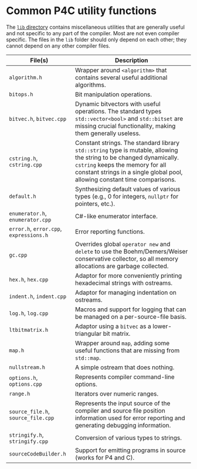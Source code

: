 <!-- 
Documentation Inclusion:
This README is integrated as a subsection of the "Getting Started" page in the P4 compiler documentation.

Refer to the specific section here: [Getting Started - Subsection](https://p4lang.github.io/p4c/getting_started.html#common-p4c-utility-functions)
-->
# Common P4C utility functions

The [`lib` directory](https://github.com/p4lang/p4c/tree/main/lib) contains miscellaneous utilities that are generally useful
and not specific to any part of the compiler.  Most are not even compiler
specific.  The files in the `lib` folder should only depend on each other; they
cannot depend on any other compiler files.

| File(s)                      | Description |
|------------------------------|-------------|
| `algorithm.h`                | Wrapper around `<algorithm>` that contains several useful additional algorithms. |
| `bitops.h`                   | Bit manipulation operations. |
| `bitvec.h`, `bitvec.cpp`     | Dynamic bitvectors with useful operations. The standard types `std::vector<bool>` and `std::bitset` are missing crucial functionality, making them generally useless. |
| `cstring.h`, `cstring.cpp`   | Constant strings. The standard library `std::string` type is mutable, allowing the string to be changed dynamically. `cstring` keeps the memory for all constant strings in a single global pool, allowing constant time comparisons. |
| `default.h`                  | Synthesizing default values of various types (e.g., 0 for integers, `nullptr` for pointers, etc.). |
| `enumerator.h`, `enumerator.cpp` | C#-like enumerator interface. |
| `error.h`, `error.cpp`, `expressions.h` | Error reporting functions. |
| `gc.cpp`                     | Overrides global `operator new` and `delete` to use the Boehm/Demers/Weiser conservative collector, so all memory allocations are garbage collected. |
| `hex.h`, `hex.cpp`           | Adaptor for more conveniently printing hexadecimal strings with ostreams. |
| `indent.h`, `indent.cpp`     | Adaptor for managing indentation on ostreams. |
| `log.h`, `log.cpp`           | Macros and support for logging that can be managed on a per-source-file basis. |
| `ltbitmatrix.h`              | Adaptor using a `bitvec` as a lower-triangular bit matrix. |
| `map.h`                      | Wrapper around `map`, adding some useful functions that are missing from `std::map`. |
| `nullstream.h`               | A simple ostream that does nothing. |
| `options.h`, `options.cpp`   | Represents compiler command-line options. |
| `range.h`                    | Iterators over numeric ranges. |
| `source_file.h`, `source_file.cpp` | Represents the input source of the compiler and source file position information used for error reporting and generating debugging information. |
| `stringify.h`, `stringify.cpp` | Conversion of various types to strings.  |
| `sourceCodeBuilder.h`      | Support for emitting programs in source (works for P4 and C).  |
